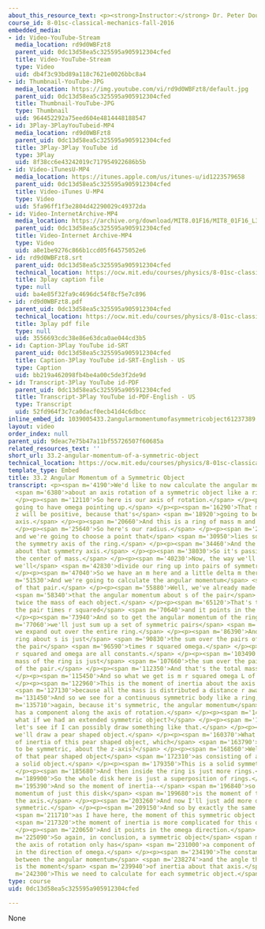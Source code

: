 ```yaml
---
about_this_resource_text: <p><strong>Instructor:</strong> Dr. Peter Dourmashkin</p>
course_id: 8-01sc-classical-mechanics-fall-2016
embedded_media:
- id: Video-YouTube-Stream
  media_location: rd9d0WBFzt8
  parent_uid: 0dc13d58ea5c325595a905912304cfed
  title: Video-YouTube-Stream
  type: Video
  uid: db4f3c93bd89a118c7621e0026bbc8a4
- id: Thumbnail-YouTube-JPG
  media_location: https://img.youtube.com/vi/rd9d0WBFzt8/default.jpg
  parent_uid: 0dc13d58ea5c325595a905912304cfed
  title: Thumbnail-YouTube-JPG
  type: Thumbnail
  uid: 964452292a75eed604e4814448188547
- id: 3Play-3PlayYouTubeid-MP4
  media_location: rd9d0WBFzt8
  parent_uid: 0dc13d58ea5c325595a905912304cfed
  title: 3Play-3Play YouTube id
  type: 3Play
  uid: 8f38cc6e43242019c717954922686b5b
- id: Video-iTunesU-MP4
  media_location: https://itunes.apple.com/us/itunes-u/id1223579658
  parent_uid: 0dc13d58ea5c325595a905912304cfed
  title: Video-iTunes U-MP4
  type: Video
  uid: 5fa96ff1f3e2804d42290029c49372da
- id: Video-InternetArchive-MP4
  media_location: https://archive.org/download/MIT8.01F16/MIT8_01F16_L33v02_360p.mp4
  parent_uid: 0dc13d58ea5c325595a905912304cfed
  title: Video-Internet Archive-MP4
  type: Video
  uid: a8e1be9276c866b1ccd05f64575052e6
- id: rd9d0WBFzt8.srt
  parent_uid: 0dc13d58ea5c325595a905912304cfed
  technical_location: https://ocw.mit.edu/courses/physics/8-01sc-classical-mechanics-fall-2016/week-11-angular-momentum/33.2-angular-momentum-of-a-symmetric-object/33.2-angular-momentum-of-a-symmetric-object/rd9d0WBFzt8.srt
  title: 3play caption file
  type: null
  uid: ba4e85f32fa9c4696dc54f8cf5e7c896
- id: rd9d0WBFzt8.pdf
  parent_uid: 0dc13d58ea5c325595a905912304cfed
  technical_location: https://ocw.mit.edu/courses/physics/8-01sc-classical-mechanics-fall-2016/week-11-angular-momentum/33.2-angular-momentum-of-a-symmetric-object/33.2-angular-momentum-of-a-symmetric-object/rd9d0WBFzt8.pdf
  title: 3play pdf file
  type: null
  uid: 3556693cdc38e86e63dca0ae044cd3b5
- id: Caption-3Play YouTube id-SRT
  parent_uid: 0dc13d58ea5c325595a905912304cfed
  title: Caption-3Play YouTube id-SRT-English - US
  type: Caption
  uid: bb219a462098fb4be4a00c5de3f2de9d
- id: Transcript-3Play YouTube id-PDF
  parent_uid: 0dc13d58ea5c325595a905912304cfed
  title: Transcript-3Play YouTube id-PDF-English - US
  type: Transcript
  uid: 52fd964f3c7ca0dacf0ecb41d4c6dbcc
inline_embed_id: 1039005433.2angularmomentumofasymmetricobject61237389
layout: video
order_index: null
parent_uid: 9deac7e75b47a11bf55726507f60685a
related_resources_text: ''
short_url: 33.2-angular-momentum-of-a-symmetric-object
technical_location: https://ocw.mit.edu/courses/physics/8-01sc-classical-mechanics-fall-2016/week-11-angular-momentum/33.2-angular-momentum-of-a-symmetric-object/33.2-angular-momentum-of-a-symmetric-object
template_type: Embed
title: 33.2 Angular Momentum of a Symmetric Object
transcript: <p><span m='4190'>We'd like to now calculate the angular momentum</span>
  <span m='6380'>about an axis rotation of a symmetric object like a ring.</span>
  </p><p><span m='12110'>So here is our axis of rotation.</span> </p><p><span m='14270'>We're
  going to have omega pointing up.</span> </p><p><span m='16290'>That means omega's
  z will be positive, because that's</span> <span m='18920'>going to be our k hat
  axis.</span> </p><p><span m='20660'>And this is a ring of mass m and radius r.</span>
  </p><p><span m='25640'>So here's our radius.</span> </p><p><span m='27700'>Now,
  and we're going to choose a point that</span> <span m='30950'>lies somewhere on
  the symmetry axis of the ring.</span> </p><p><span m='34460'>And the object is rotating
  about that symmetry axis.</span> </p><p><span m='38030'>So it's passing through
  the center of mass.</span> </p><p><span m='40230'>Now, the way we'll do this is
  we'll</span> <span m='42830'>divide our ring up into pairs of symmetric objects.</span>
  </p><p><span m='47040'>So we have an m here and a little delta m there.</span> </p><p><span
  m='51530'>And we're going to calculate the angular momentum</span> <span m='53970'>first
  of that pair.</span> </p><p><span m='55880'>Well, we've already made that calculation</span>
  <span m='58340'>that the angular momentum about s of the pair</span> <span m='61430'>is
  twice the mass of each object.</span> </p><p><span m='65120'>That's the mass of
  the pair times r squared</span> <span m='70640'>and it points in the omega direction.</span>
  </p><p><span m='73940'>And so to get the angular momentum of the ring,</span> <span
  m='77060'>we'll just sum up a set of symmetric pairs</span> <span m='83120'>until
  we expand out over the entire ring.</span> </p><p><span m='86390'>And so L of the
  ring about s is just</span> <span m='90830'>the sum over the pairs of the mass of
  the pair</span> <span m='96590'>times r squared omega.</span> </p><p><span m='99080'>And
  r squared and omega are all constants.</span> </p><p><span m='103490'>The total
  mass of the ring is just</span> <span m='107660'>the sum over the pairs of the mass
  of the pair.</span> </p><p><span m='112350'>And that's the total mass m of the ring.</span>
  </p><p><span m='115450'>And so what we get is m r squared omega L of the ring s.</span>
  </p><p><span m='122960'>This is the moment of inertia about the axis for the ring,</span>
  <span m='127130'>because all the mass is distributed a distance r away.</span> </p><p><span
  m='131450'>And so we see for a continuous symmetric body like a ring,</span> <span
  m='135710'>again, because it's symmetric, the angular momentum</span> <span m='138620'>only
  has a component along the axis of rotation.</span> </p><p><span m='144210'>Now,
  what if we had an extended symmetric object?</span> </p><p><span m='149270'>And
  let's see if I can possibly draw something like that.</span> </p><p><span m='154890'>So
  we'll draw a pear shaped object.</span> </p><p><span m='160370'>What is the moment
  of inertia of this pear shaped object, which</span> <span m='163790'>is intended
  to be symmetric, about the z-axis?</span> </p><p><span m='168560'>Well, I can think
  of that pear shaped object</span> <span m='172310'>as consisting of a ring and it's
  a solid object.</span> </p><p><span m='179350'>This is a solid symmetric object.</span>
  </p><p><span m='185680'>And then inside the ring is just more rings.</span> </p><p><span
  m='189900'>So the whole disk here is just a superposition of rings.</span> </p><p><span
  m='195390'>And so the moment of inertia--</span> <span m='196840'>so the angular
  momentum of just this disk</span> <span m='199680'>is the moment of the disk about
  the axis.</span> </p><p><span m='203260'>And now I'll just add more disks that are
  symmetric.</span> </p><p><span m='209150'>And so by exactly the same calculation</span>
  <span m='211710'>as I have here, the moment of this symmetric object is just--</span>
  <span m='217320'>the moment of inertia is more complicated for this object.</span>
  </p><p><span m='220650'>And it points in the omega direction.</span> </p><p><span
  m='225090'>So again, in conclusion, a symmetric object</span> <span m='228660'>about
  the axis of rotation only has</span> <span m='231000'>a component of L pointing
  in the direction of omega.</span> </p><p><span m='234190'>The constant of proportionality
  between the angular momentum</span> <span m='238274'>and the angle the velocity
  is the moment</span> <span m='239940'>of inertia about that axis.</span> </p><p><span
  m='242300'>This we need to calculate for each symmetric object.</span> </p><p></p>
type: course
uid: 0dc13d58ea5c325595a905912304cfed

---
```

None